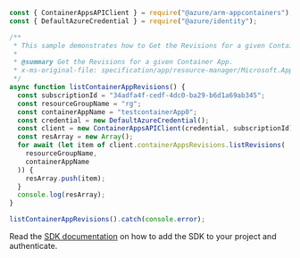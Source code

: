 ```javascript
const { ContainerAppsAPIClient } = require("@azure/arm-appcontainers");
const { DefaultAzureCredential } = require("@azure/identity");

/**
 * This sample demonstrates how to Get the Revisions for a given Container App.
 *
 * @summary Get the Revisions for a given Container App.
 * x-ms-original-file: specification/app/resource-manager/Microsoft.App/stable/2022-03-01/examples/Revisions_List.json
 */
async function listContainerAppRevisions() {
  const subscriptionId = "34adfa4f-cedf-4dc0-ba29-b6d1a69ab345";
  const resourceGroupName = "rg";
  const containerAppName = "testcontainerApp0";
  const credential = new DefaultAzureCredential();
  const client = new ContainerAppsAPIClient(credential, subscriptionId);
  const resArray = new Array();
  for await (let item of client.containerAppsRevisions.listRevisions(
    resourceGroupName,
    containerAppName
  )) {
    resArray.push(item);
  }
  console.log(resArray);
}

listContainerAppRevisions().catch(console.error);
```

Read the [SDK documentation](https://github.com/Azure/azure-sdk-for-js/blob/%40azure%2Farm-appcontainers_1.0.0/sdk/appcontainers/arm-appcontainers/README.md) on how to add the SDK to your project and authenticate.
